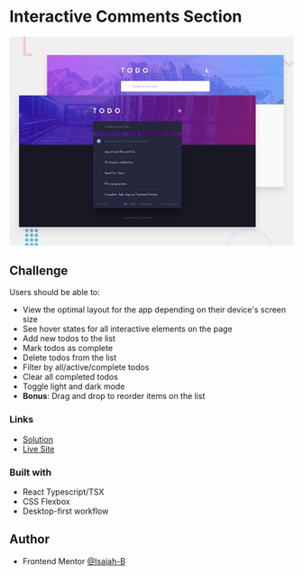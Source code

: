 # Interactive Comments Section

![](./design/desktop-preview.jpg)


## Challenge

Users should be able to:

- View the optimal layout for the app depending on their device's screen size
- See hover states for all interactive elements on the page
- Add new todos to the list
- Mark todos as complete
- Delete todos from the list
- Filter by all/active/complete todos
- Clear all completed todos
- Toggle light and dark mode
- **Bonus**: Drag and drop to reorder items on the list

### Links

- [Solution](https://www.frontendmentor.io/solutions/todo-app-using-react-typescript-tLTy2hDhQx)
- [Live Site](https://todo-fm-app.netlify.app/)

### Built with

- React Typescript/TSX
- CSS Flexbox
- Desktop-first workflow

## Author

- Frontend Mentor [@Isaiah-B](https://www.frontendmentor.io/profile/Isaiah-B)
